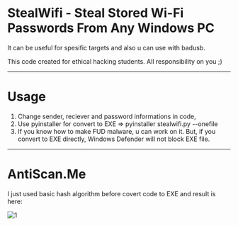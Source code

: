 # StealWifi - Steal Stored Wi-Fi Passwords From Any Windows PC

It can be useful for spesific targets and also u can use with badusb.

This code created for ethical hacking students. All responsibility on you ;)
***********************************************************************
# Usage

1) Change sender, reciever and password informations in code,
2) Use pyinstaller for convert to EXE => pyinstaller stealwifi.py --onefile
3) If you know how to make FUD malware, u can work on it. But, if you convert to EXE directly, Windows Defender will not block EXE file.
***********************************************************************
# AntiScan.Me

I just used basic hash algorithm before covert code to EXE and result is here:

![1](https://user-images.githubusercontent.com/52522145/86496029-34f49b80-bd84-11ea-9796-9cbf52141fbc.png)
